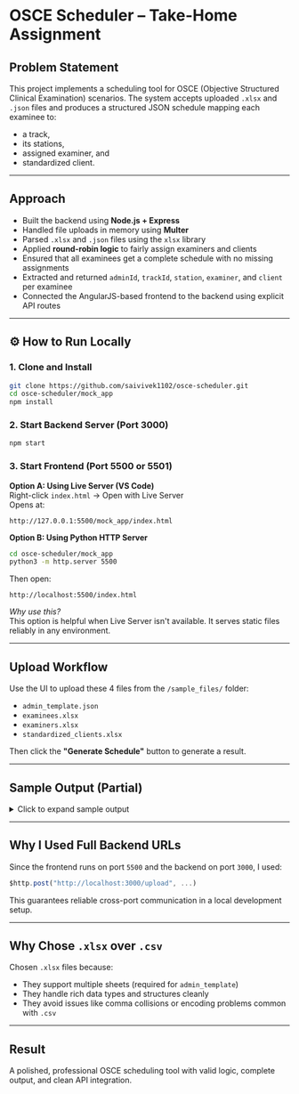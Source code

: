 # OSCE Scheduler – Take-Home Assignment

## Problem Statement

This project implements a scheduling tool for OSCE (Objective Structured Clinical Examination) scenarios.
The system accepts uploaded `.xlsx` and `.json` files and produces a structured JSON schedule mapping each examinee to:
- a track,
- its stations,
- assigned examiner, and
- standardized client.

---

##  Approach

- Built the backend using **Node.js + Express**
- Handled file uploads in memory using **Multer**
- Parsed `.xlsx` and `.json` files using the `xlsx` library
- Applied **round-robin logic** to fairly assign examiners and clients
- Ensured that all examinees get a complete schedule with no missing assignments
- Extracted and returned `adminId`, `trackId`, `station`, `examiner`, and `client` per examinee
- Connected the AngularJS-based frontend to the backend using explicit API routes

---

## ⚙️ How to Run Locally

### 1. Clone and Install

```bash
git clone https://github.com/saivivek1102/osce-scheduler.git
cd osce-scheduler/mock_app
npm install
```

### 2. Start Backend Server (Port 3000)

```bash
npm start
```

### 3. Start Frontend (Port 5500 or 5501)

**Option A: Using Live Server (VS Code)**  
Right-click `index.html` → Open with Live Server  
Opens at:  
```
http://127.0.0.1:5500/mock_app/index.html
```

**Option B: Using Python HTTP Server**

```bash
cd osce-scheduler/mock_app
python3 -m http.server 5500
```

Then open:  
```
http://localhost:5500/index.html
```

*Why use this?*  
This option is helpful when Live Server isn't available. It serves static files reliably in any environment.

---

## Upload Workflow

Use the UI to upload these 4 files from the `/sample_files/` folder:

- `admin_template.json`
- `examinees.xlsx`
- `examiners.xlsx`
- `standardized_clients.xlsx`

Then click the **"Generate Schedule"** button to generate a result.

---

## Sample Output (Partial)

<details>
<summary>Click to expand sample output</summary>

```json
{
  "Examinee_1": {
    "adminId": "admin_1",
    "trackId": "track_1",
    "schedule": [
      {
        "station": "station_1",
        "examiner": "Deborah Holland",
        "client": "Cody Walker"
      },
      {
        "station": "station_2",
        "examiner": "Marissa Reed",
        "client": "Marcus Castillo"
      },
      {
        "station": "station_3",
        "examiner": "Cindy Landry",
        "client": "Linda Luna"
      }
    ]
  },
  "Examinee_2": {
    "adminId": "admin_2",
    "trackId": "track_2",
    "schedule": [
      {
        "station": "station_1",
        "examiner": "Alan Brown",
        "client": "Anthony Kim"
      },
      {
        "station": "station_2",
        "examiner": "Kelly Sanford",
        "client": "Joel Mitchell"
      },
      {
        "station": "station_3",
        "examiner": "Michael Copeland",
        "client": "Michael Waters"
      }
    ]
  }
}
```

</details>

---

## Why I Used Full Backend URLs

Since the frontend runs on port `5500` and the backend on port `3000`, I used:

```js
$http.post("http://localhost:3000/upload", ...)
```

This guarantees reliable cross-port communication in a local development setup.

---

## Why Chose `.xlsx` over `.csv`

Chosen `.xlsx` files because:

- They support multiple sheets (required for `admin_template`)
- They handle rich data types and structures cleanly
- They avoid issues like comma collisions or encoding problems common with `.csv`

---

## Result

A polished, professional OSCE scheduling tool with valid logic, complete output, and clean API integration.
